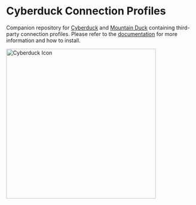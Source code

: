 # Cyberduck Connection Profiles

Companion repository for [Cyberduck](https://github.com/iterate-ch/cyberduck) and [Mountain Duck](https://mountainduck.io/) containing third-party connection profiles. Please refer to the [documentation](https://docs.cyberduck.io/protocols/#connection-profiles) for more information and how to install.

<img src="https://cdn.cyberduck.io/img/cyberduck-document.png" alt="Cyberduck Icon" width="400px"/>
